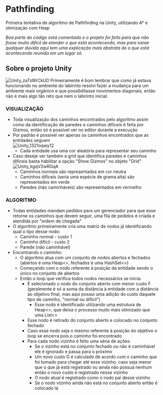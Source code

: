 # Pathfinding
Primeira tentativa de algoritmo de Pathfinding na Unity, utilizando A* e otimização com Heap

*Boa parte do código está comentado e o projeto foi feito para que não fosse muito difícil de etender o que está acontecendo, mas para sanar qualquer dúvida aqui tem uma explicação mais abstrata de o que está acontecendo reunida em um lugar só.*


## Sobre o projeto Unity

![Unity_zaTsWrCkUD](https://user-images.githubusercontent.com/64097254/134823056-5732323c-d74a-4d64-be4c-93b4a990de00.png)
Primeiramente é bom lembrar que como já estava funcionando no ambiente do labirinto resolvi fazer a mudança para um ambiente mais orgânico e que possibilitasse movimentos diagonais, então não é mais algo tão reto que nem o labirinto inicial.

  ### VISUALIZAÇÃO
   - Toda visualização dos caminhos encontrados pelo algoritmo assim como da identificação de paredes e caminhos difíceis é feita por Gizmos, então só é possível ver no editor durante a execução
   - Por padrão é possível ver apenas os caminhos encontrados que as entidades seguem  
      ![Unity_1321oqwy12](https://user-images.githubusercontent.com/64097254/134823166-c8b2300b-1364-4507-9ee3-22c375e37653.png)
      + Cada entidade usa uma cor aleatória para representar seu caminho
   - Caso deseje ver também a grid que identifica paredes e caminhos difíceis basta habilitar a opção "Show Gizmos" no objeto "Grid"
      ![Unity_kgqV2wRGqA](https://user-images.githubusercontent.com/64097254/134823246-26f5bf79-c20b-49b4-8a89-1c78d1ff58a8.png)
      + Caminhos normais são representados em cor neutra
      + Caminhos difíceis (seria uma espécie de grama alta) são representados em verde
      + Paredes (não caminháveis) são representados em vermelho

  ### ALGORITMO
   - Todas entidades mandam pedidos para um gerenciador para que esse retorne os caminhos que devem seguir, uma fila de pedidos é criada e atendida por "ordem de chegada"
   - O algoritmo primeiramente cria uma matriz de nodos já identificando qual o tipo desse nodo:
      + Caminho normal - custo 1
      + Caminho difícil - custo 2
      + Parede (não caminhável)
   - Encontrando o caminho:
      + O algoritmo atua com um conjunto de nodos abertos e fechados (abertos é uma Heap<>, fechados é uma HashSet<>)
      + Começando com o nodo referente à posição da entidade sendo o único no conjunto de abertos
      + Então o loop que verifica todos nodos necessários se inicia:
        + É selecionado o nodo do conjunto aberto com menor custo F (geralmente é só a soma da distância à entidade com a distância ao objetivo final, mas aqui possui uma adição do custo daquele tipo de caminho, "normal ou difícil")
          + Esse nodo é identificado utilizando uma estrutura de Heap<>, que deixa o processo muito mais otimizado que uma List<>
        + Esse nodo é retirado do conjunto aberto e colocado no conjunto fechado
        + Caso esse nodo seja o mesmo referente à posição do objetivo o loop se encerra pois o caminho foi encontrado
        + Para cada nodo vizinho é feito uma séria de ações:
          + Se o vizinho está no conjunto fechado ou não é caminhável ele é ignorado e passa para o próximo
          + Um novo custo G é calculado de acordo com o caminho que foi tomado para chegar até esse vizinho, caso seja menor que o que já está registrado ou ainda não possua nenhum então o novo custo é registrado nesse vizinho
          + O nodo atual é registrado como o nodo pai desse vizinho
          + Se o nodo vizinho ainda não está no conjunto aberto então é colocado lá
